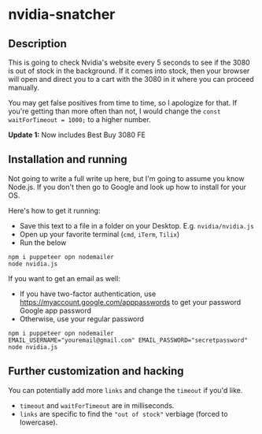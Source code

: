 # nvidia-snatcher

## Description

This is going to check Nvidia's website every 5 seconds to see if the 3080 is out of stock in the background. If it comes into stock, then your browser will open and direct you to a cart with the 3080 in it where you can proceed manually.

You may get false positives from time to time, so I apologize for that. If you're getting than more often than not, I would change the `const waitForTimeout = 1000;` to a higher number.

**Update 1:** Now includes Best Buy 3080 FE

## Installation and running

Not going to write a full write up here, but I'm going to assume you know Node.js. If you don't then go to Google and look up how to install for your OS.

Here's how to get it running:

- Save this text to a file in a folder on your Desktop. E.g. `nvidia/nvidia.js`
- Open up your favorite terminal (`cmd`, `iTerm`, `Tilix`)
- Run the below

```
npm i puppeteer opn nodemailer
node nvidia.js
```

If you want to get an email as well:

- If you have two-factor authentication, use https://myaccount.google.com/apppasswords to get your password Google app password
- Otherwise, use your regular password

```
npm i puppeteer opn nodemailer
EMAIL_USERNAME="youremail@gmail.com" EMAIL_PASSWORD="secretpassword" node nvidia.js
```

## Further customization and hacking

You can potentially add more `links` and change the `timeout` if you'd like.

- `timeout` and `waitForTimeout` are in milliseconds.
- `links` are specific to find the `"out of stock"` verbiage (forced to lowercase).